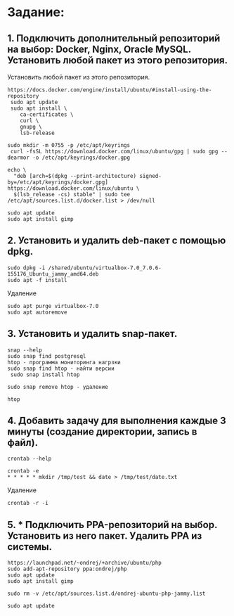 # Задание:

## 1. Подключить дополнительный репозиторий на выбор: Docker, Nginx, Oracle MySQL. Установить любой пакет из этого репозитория.
Установить любой пакет из этого репозитория.
```
https://docs.docker.com/engine/install/ubuntu/#install-using-the-repository
 sudo apt update
 sudo apt install \
    ca-certificates \
    curl \
    gnupg \
    lsb-release

sudo mkdir -m 0755 -p /etc/apt/keyrings
 curl -fsSL https://download.docker.com/linux/ubuntu/gpg | sudo gpg --dearmor -o /etc/apt/keyrings/docker.gpg

echo \
  "deb [arch=$(dpkg --print-architecture) signed-by=/etc/apt/keyrings/docker.gpg] https://download.docker.com/linux/ubuntu \
  $(lsb_release -cs) stable" | sudo tee /etc/apt/sources.list.d/docker.list > /dev/null

sudo apt update
sudo apt install gimp
```

## 2. Установить и удалить deb-пакет с помощью dpkg.
```
sudo dpkg -i /shared/ubuntu/virtualbox-7.0_7.0.6-155176_Ubuntu_jammy_amd64.deb
sudo apt -f install
```
Удаление
```
sudo apt purge virtualbox-7.0
sudo apt autoremove
```

## 3. Установить и удалить snap-пакет.
```
snap --help
sudo snap find postgresql
htop - программа мониторинга нагрзки 
sudo snap find htop - найти версии
 sudo snap install htop

sudo snap remove htop - удаление

htop
```

## 4. Добавить задачу для выполнения каждые 3 минуты (создание директории, запись в файл).
```
crontab --help

crontab -e
* * * * * mkdir /tmp/test && date > /tmp/test/date.txt
```
Удаление
```
crontab -r -i
```

## 5. * Подключить PPA-репозиторий на выбор. Установить из него пакет. Удалить PPA из системы.
```
https://launchpad.net/~ondrej/+archive/ubuntu/php
sudo add-apt-repository ppa:ondrej/php
sudo apt update
sudo apt install gimp

sudo rm -v /etc/apt/sources.list.d/ondrej-ubuntu-php-jammy.list

sudo apt update
```
